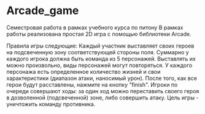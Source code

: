 # Arcade_game
Семестровая работа в рамках учебного курса по питону
В рамках работы реализована простая 2D игра с помощью библиотеки Arcade. 

Правила игры следующие:
Каждый участник выставляет своих героев на подсвеченную зону соответствующей стороны поля.
Суммарно у каждого игрока должна быть команда из 5 персонажей. Выставлять их можно произвольно, виды персонажей могут повторяться.
У каждого персонажа есть определенное количество жизней и свои характеристики (диапазон атаки, наносимый урон).
После того, как все герои будут расставлены, нажмите на кнопку "finish". 
Игроки по очереди совершают ходы: за один ход можно переставить своего героя в дозволенной (подсвеченной) зоне, либо совершить атаку.
Цель игры - уничтожить команду противника.
